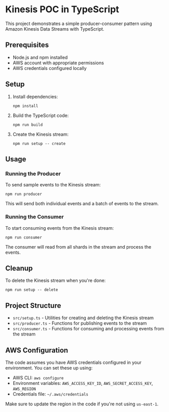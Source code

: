 # Kinesis POC in TypeScript

This project demonstrates a simple producer-consumer pattern using Amazon Kinesis Data Streams with TypeScript.

## Prerequisites

- Node.js and npm installed
- AWS account with appropriate permissions
- AWS credentials configured locally

## Setup

1. Install dependencies:
   ```
   npm install
   ```

2. Build the TypeScript code:
   ```
   npm run build
   ```

3. Create the Kinesis stream:
   ```
   npm run setup -- create
   ```

## Usage

### Running the Producer

To send sample events to the Kinesis stream:

```
npm run producer
```

This will send both individual events and a batch of events to the stream.

### Running the Consumer

To start consuming events from the Kinesis stream:

```
npm run consumer
```

The consumer will read from all shards in the stream and process the events.

## Cleanup

To delete the Kinesis stream when you're done:

```
npm run setup -- delete
```

## Project Structure

- `src/setup.ts` - Utilities for creating and deleting the Kinesis stream
- `src/producer.ts` - Functions for publishing events to the stream
- `src/consumer.ts` - Functions for consuming and processing events from the stream

## AWS Configuration

The code assumes you have AWS credentials configured in your environment. You can set these up using:

- AWS CLI: `aws configure`
- Environment variables: `AWS_ACCESS_KEY_ID`, `AWS_SECRET_ACCESS_KEY`, `AWS_REGION`
- Credentials file: `~/.aws/credentials`

Make sure to update the region in the code if you're not using `us-east-1`.
